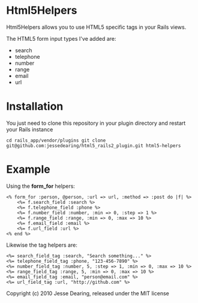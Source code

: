 Html5Helpers
============

Html5Helpers allows you to use HTML5 specific tags in your Rails views.

The HTML5 form input types I've added are:

* search
* telephone
* number
* range
* email
* url

Installation
============
You just need to clone this repository in your plugin directory and restart your Rails instance

`cd rails_app/vendor/plugins
git clone git@github.com:jessedearing/html5_rails2_plugin.git html5-helpers
`

Example
=======

Using the __form_for__ helpers:

	<% form_for :person, @person, :url => url, :method => :post do |f| %>
		<%= f.search_field :search %>
		<%= f.telephone_field :phone %>
		<%= f.number_field :number, :min => 0, :step => 1 %>
		<%= f.range_field :range, :min => 0, :max => 10 %>
		<%= f.email_field :email %>
		<%= f.url_field :url %>
	<% end %>

Likewise the tag helpers are:

	<%= search_field_tag :search, "Search something..." %>
	<%= telephone_field_tag :phone, "123-456-7890" %>
	<%= number_field_tag :number, 5, :step => 1, :min => 0, :max => 10 %>
	<%= range_field_tag :range, 5, :min => 0, :max => 10 %>
	<%= email_field_tag :email, "person@email.com" %>
	<%= url_field_tag :url, "http://github.com" %>

Copyright (c) 2010 Jesse Dearing, released under the MIT license
